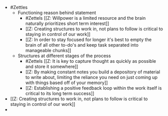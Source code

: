 - #Zettles
    - Functioning reason behind statement
        - #Zettels [[Z: Willpower is a limited resource and the brain naturally prioritizes short term interest]]
        - [[Z: Creating structures to work in, not plans to follow is critical to staying in control of our work]]
        - [[Z: In order to stay focused for longer it's best to empty the brain of all other to-do's and keep task separated into manageable chunks]]
    - Structures at different stages of the process
        - #Zettels [[Z: It is key to capture thought as quickly as possible and store it somewhere]]
        - [[Z: By making constant notes you build a depository of material to write about, limiting the reliance you need on just coming up with things based off of your memory]]
        - [[Z: Establishing a positive feedback loop within the work itself is critical to its long term success]]
- [[Z: Creating structures to work in, not plans to follow is critical to staying in control of our work]]
- 
